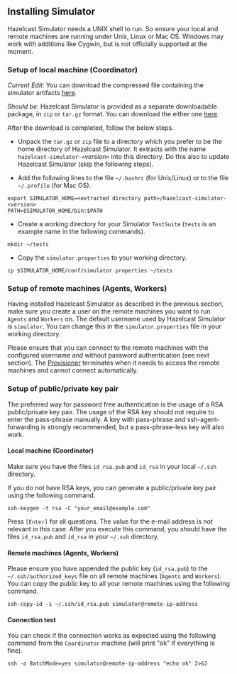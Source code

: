 
## Installing Simulator

Hazelcast Simulator needs a UNIX shell to run. So ensure your local and remote machines are running under Unix, Linux or Mac OS. Windows may work with additions like Cygwin, but is not officially supported at the moment.

### Setup of local machine (Coordinator)

*Current Edit:* You can download the compressed file containing the simulator artifacts [here](http://search.maven.org/remotecontent?filepath=com/hazelcast/simulator/hazelcast-simulator-dist/0.3/hazelcast-simulator-dist-0.3-dist.zip).

*Should be:* Hazelcast Simulator is provided as a separate downloadable package, in `zip` or `tar.gz` format. You can download the either one [here](http://www.hazelcast.org/download).

After the download is completed, follow the below steps.

- Unpack the `tar.gz` or `zip` file to a directory which you prefer to be the home directory of Hazelcast Simulator. It extracts with the name `hazelcast-simulator-<`*version*`>` into this directory. Do this also to update Hazelcast Simulator (skip the following steps).

- Add the following lines to the file `~/.bashrc` (for Unix/Linux) or to the file `~/.profile` (for Mac OS).

```
export SIMULATOR_HOME=<extracted directory path>/hazelcast-simulator-<version>
PATH=$SIMULATOR_HOME/bin:$PATH
```

- Create a working directory for your Simulator `TestSuite` (`tests` is an example name in the following commands).

```
mkdir ~/tests
```

- Copy the `simulator.properties` to your working directory.

```
cp $SIMULATOR_HOME/conf/simulator.properties ~/tests
```

### Setup of remote machines (Agents, Workers)

Having installed Hazelcast Simulator as described in the previous section, make sure you create a user on the remote machines you want to run `Agents` and `Workers` on. The default username used by Hazelcast Simulator is `simulator`. You can change this in the `simulator.properties` file in your working directory.

Please ensure that you can connect to the remote machines with the configured username and without password authentication (see next section). The [Provisioner](#provisioner) terminates when it needs to access the remote machines and cannot connect automatically.

### Setup of public/private key pair

The preferred way for password free authentication is the usage of a RSA public/private key pair. The usage of the RSA key should not require to enter the pass-phrase manually. A key with pass-phrase and ssh-agent-forwarding is strongly recommended, but a pass-phrase-less key will also work.

#### Local machine (Coordinator)

Make sure you have the files `id_rsa.pub` and `id_rsa` in your local `~/.ssh` directory.

If you do not have RSA keys, you can generate a public/private key pair using the following command.

```
ssh-keygen -t rsa -C "your_email@example.com"
```

Press `[Enter]` for all questions. The value for the e-mail address is not relevant in this case. After you execute this command, you should have the files `id_rsa.pub` and `id_rsa` in your `~/.ssh` directory.

#### Remote machines (Agents, Workers)

Please ensure you have appended the public key (`id_rsa.pub`) to the `~/.ssh/authorized_keys` file on all remote machines (`Agents` and `Workers`). You can 
copy the public key to all your remote machines using the following command.

```
ssh-copy-id -i ~/.ssh/id_rsa.pub simulator@remote-ip-address
```

#### Connection test

You can check if the connection works as expected using the following command from the `Coordinator` machine (will print "ok" if everything is fine).

```
ssh -o BatchMode=yes simulator@remote-ip-address "echo ok" 2>&1
```
